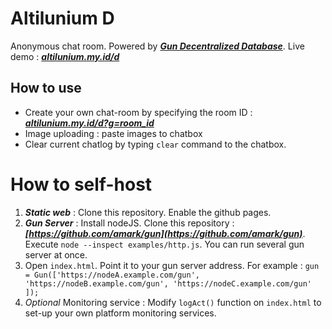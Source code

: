 # Altilunium D
Anonymous chat room. Powered by ***[Gun Decentralized Database](https://gun.eco)***. Live demo : ***[altilunium.my.id/d](https://altilunium.my.id/d)***

## How to use
* Create your own chat-room by specifying the room ID : ***[altilunium.my.id/d?g=room_id](https://altilunium.my.id/d/?g=room_id)***
* Image uploading : paste images to chatbox 
* Clear current chatlog by typing `clear` command to the chatbox.

# How to self-host
1. ***Static web*** : Clone this repository. Enable the github pages. 
2. ***Gun Server*** : Install nodeJS. Clone this repository : ***[https://github.com/amark/gun](https://github.com/amark/gun)***. Execute `node --inspect examples/http.js`. You can run several gun server at once.
3. Open `index.html`. Point it to your gun server address. For example : `gun = Gun(['https://nodeA.example.com/gun', 'https://nodeB.example.com/gun', 'https://nodeC.example.com/gun' ]);`
4. *Optional* Monitoring service : Modify `logAct()` function on `index.html` to set-up your own platform monitoring services.
